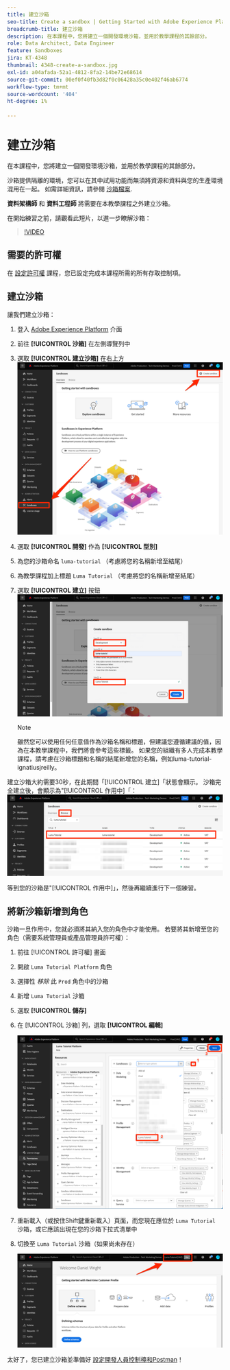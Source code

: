 ```yaml
---
title: 建立沙箱
seo-title: Create a sandbox | Getting Started with Adobe Experience Platform for Data Architects and Data Engineers
breadcrumb-title: 建立沙箱
description: 在本課程中，您將建立一個開發環境沙箱，並用於教學課程的其餘部分。
role: Data Architect, Data Engineer
feature: Sandboxes
jira: KT-4348
thumbnail: 4348-create-a-sandbox.jpg
exl-id: a04afada-52a1-4812-8fa2-14be72e68614
source-git-commit: 00ef0f40fb3d82f0c06428a35c0e402f46ab6774
workflow-type: tm+mt
source-wordcount: '404'
ht-degree: 1%

---
```


# 建立沙箱

<!--25min-->

在本課程中，您將建立一個開發環境沙箱，並用於教學課程的其餘部分。

沙箱提供隔離的環境，您可以在其中試用功能而無須將資源和資料與您的生產環境混用在一起。 如需詳細資訊，請參閱 [沙箱檔案](https://experienceleague.adobe.com/docs/experience-platform/sandbox/home.html?lang=zh-Hant).

**資料架構師** 和 **資料工程師** 將需要在本教學課程之外建立沙箱。

在開始練習之前，請觀看此短片，以進一步瞭解沙箱：
>[!VIDEO](https://video.tv.adobe.com/v/29838/?learn=on)

## 需要的許可權

在 [設定許可權](configure-permissions.md) 課程，您已設定完成本課程所需的所有存取控制項。

<!--
* Permission items **[!UICONTROL Sandbox Administration]** > **[!UICONTROL View Sandboxes]** and **[!UICONTROL Manage Sandboxes]**
* Permission item **[!UICONTROL Sandboxes]** > **[!UICONTROL Prod]**
* User-role access to the `Luma Tutorial Platform` product profile
* Admin-level access to the `Luma Tutorial Platform` product profile
-->

## 建立沙箱

讓我們建立沙箱：

1. 登入 [Adobe Experience Platform](https://experience.adobe.com/platform) 介面
1. 前往 **[!UICONTROL 沙箱]** 在左側導覽列中
1. 選取 **[!UICONTROL 建立沙箱]** 在右上方
   ![選取「建立沙箱」](assets/sandbox-createSandbox.png)

1. 選取 **[!UICONTROL 開發]** 作為 **[!UICONTROL 型別]**
1. 為您的沙箱命名 `luma-tutorial` （考慮將您的名稱新增至結尾）
1. 為教學課程加上標題 `Luma Tutorial` （考慮將您的名稱新增至結尾）
1. 選取 **[!UICONTROL 建立]** 按鈕
   ![建立您的沙箱](assets/sandbox-nameSandbox.png)
   >[!NOTE]
   >
   >雖然您可以使用任何任意值作為沙箱名稱和標題，但建議您遵循建議的值，因為在本教學課程中，我們將會參考這些標籤。 如果您的組織有多人完成本教學課程，請考慮在沙箱標題和名稱的結尾新增您的名稱，例如luma-tutorial-ignatiusjreilly。

建立沙箱大約需要30秒，在此期間「[!UICONTROL 建立]「狀態會顯示。 沙箱完全建立後，會顯示為&quot;[!UICONTROL 作用中]「：
![作用中狀態](assets/sandbox-active.png)

等到您的沙箱是&quot;[!UICONTROL 作用中]」，然後再繼續進行下一個練習。

## 將新沙箱新增到角色

沙箱一旦作用中，您就必須將其納入您的角色中才能使用。 若要將其新增至您的角色（需要系統管理員或產品管理員許可權）：

1. 前往 [!UICONTROL 許可權] 畫面
1. 開啟 `Luma Tutorial Platform` 角色
1. 選擇性 _移除_ 此 `Prod` 角色中的沙箱
1. 新增 `Luma Tutorial` 沙箱
1. 選取 **[!UICONTROL 儲存]**
1. 在 [!UICONTROL 沙箱] 列，選取 **[!UICONTROL 編輯]**

   ![新增Luma教學課程](assets/sandbox-addLumaTutorial.png)

1. 重新載入（或按住Shift鍵重新載入）頁面，而您現在應位於 `Luma Tutorial` 沙箱，或它應該出現在您的沙箱下拉式清單中
1. 切換至 `Luma Tutorial` 沙箱（如果尚未存在）

   ![確認沙箱](assets/sandbox-confirmDropdown.png)

太好了，您已建立沙箱並準備好 [設定開發人員控制檯和Postman](set-up-developer-console-and-postman.md)！

